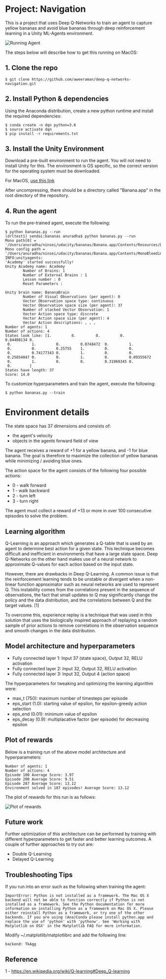 # Project: Navigation

This is a project that uses Deep Q-Networks to train an agent to capture yellow bananas and avoid
blue bananas through deep reinforcement learning in a Unity ML-Agents environment.

![Running Agent](https://raw.githubusercontent.com/aweeraman/deep-q-networks-navigation/master/images/running_agent.png)

The steps below will describe how to get this running on MacOS:

## 1. Clone the repo

```
$ git clone https://github.com/aweeraman/deep-q-networks-navigation.git
```

## 2. Install Python & dependencies

Using the Anaconda distribution, create a new python runtime and install the required dependencies:

```
$ conda create -n dqn python=3.6
$ source activate dqn
$ pip install -r requirements.txt
```

## 3. Install the Unity Environment

Download a pre-built environment to run the agent. You will not need to install Unity for this. The
environment is OS specific, so the correct version for the operating system must be downloaded.

For MacOS, [use this link](https://s3-us-west-1.amazonaws.com/udacity-drlnd/P1/Banana/Banana.app.zip)

After uncompressing, there should be a directory called "Banana.app" in the root directory of the repository.

## 4. Run the agent

To run the pre-trained agent, execute the following:

```
$ python bananas.py --run
(drltest1) sendai:bananas anuradha$ python bananas.py --run
Mono path[0] = '/Users/anuradha/ninsei/udacity/bananas/Banana.app/Contents/Resources/Data/Managed'
Mono config path = '/Users/anuradha/ninsei/udacity/bananas/Banana.app/Contents/MonoBleedingEdge/etc'
INFO:unityagents:
'Academy' started successfully!
Unity Academy name: Academy
        Number of Brains: 1
        Number of External Brains : 1
        Lesson number : 0
        Reset Parameters :

Unity brain name: BananaBrain
        Number of Visual Observations (per agent): 0
        Vector Observation space type: continuous
        Vector Observation space size (per agent): 37
        Number of stacked Vector Observation: 1
        Vector Action space type: discrete
        Vector Action space size (per agent): 4
        Vector Action descriptions: , , ,
Number of agents: 1
Number of actions: 4
States look like: [1.         0.         0.         0.         0.84408134 0.
 0.         1.         0.         0.0748472  0.         1.
 0.         0.         0.25755    1.         0.         0.
 0.         0.74177343 0.         1.         0.         0.
 0.25854847 0.         0.         1.         0.         0.09355672
 0.         1.         0.         0.         0.31969345 0.
 0.        ]
States have length: 37
Score: 14.0
```

To customize hyperparameters and train the agent, execute the following:

```
$ python bananas.py --train
```

# Environment details

The state space has 37 dimensions and consists of:
* the agent's velocity
* objects in the agents forward field of view

The agent receives a reward of +1 for a yellow banana, and -1 for blue banana. The goal is therefore to
maximize the collection of yellow bananas while minimizing / avoiding blue ones.

The action space for the agent consists of the following four possible actions:
* 0 - walk forward
* 1 - walk backward
* 2 - turn left
* 3 - turn right

The agent must collect a reward of +13 or more in over 100 consecutive episodes to solve the problem.

## Learning algorithm

Q-Learning is an approach which generates a Q-table that is used by an agent to determine best action
for a given state. This technique becomes difficult and inefficient in environments that have a large
state space. Deep Q-Networks on the other hand makes use of a neural network to approximate Q-values
for each action based on the input state.

However, there are drawbacks in Deep Q-Learning. A common issue is that the reinforcement learning tends
to be unstable or divergent when a non-linear function approximator such as neural networks are used to
represent Q. This instability comes from the correlations present in the sequence of observations, the fact
that small updates to Q may significantly change the policy and the data distribution, and the correlations
between Q and the target values. [1]

To overcome this, experience replay is a technique that was used in this solution that uses the biologically
inspired approach of replaying a random sample of prior actions to remove correlations in the observation
sequence and smooth changes in the data distribution.

## Model architecture and hyperparameters

* Fully connected layer 1: Input 37 (state space), Output 32, RELU activation
* Fully connected layer 2: Input 32, Output 32, RELU activation
* Fully connected layer 3: Input 32, Output 4 (action space)

The hyperparameters for tweaking and optimizing the learning algorithm were:

* max_t (750): maximum number of timesteps per episode
* eps_start (1.0): starting value of epsilon, for epsilon-greedy action selection
* eps_end (0.01): minimum value of epsilon
* eps_decay (0.9): multiplacative factor (per episode) for decreasing epsilon

## Plot of rewards

Below is a training run of the above model architecture and hyperparameters:

```
Number of agents: 1
Number of actions: 4
Episode 100	Average Score: 3.97
Episode 200	Average Score: 9.51
Episode 287	Average Score: 13.12
Environment solved in 187 episodes!	Average Score: 13.12
```

The plot of rewards for this run is as follows:

![Plot of rewards](https://raw.githubusercontent.com/aweeraman/deep-q-networks-navigation/master/images/plot_of_rewards.png)

## Future work

Further optimization of this architecture can be performed by training with different hyperparameters to
get faster and better learning outcomes. A couple of further approaches to try out are:

* Double Q-Learning
* Delayed Q-Learning

## Troubleshooting Tips

If you run into an error such as the following when training the agent:

```
ImportError: Python is not installed as a framework. The Mac OS X backend will not be able to function correctly if Python is not installed as a framework. See the Python documentation for more information on installing Python as a framework on Mac OS X. Please either reinstall Python as a framework, or try one of the other backends. If you are using (Ana)Conda please install python.app and replace the use of 'python' with 'pythonw'. See 'Working with Matplotlib on OSX' in the Matplotlib FAQ for more information.
```

Modify ~/.matplotlib/matplotlibrc and add the following line:

```
backend: TkAgg
```

## Reference

1 - https://en.wikipedia.org/wiki/Q-learning#Deep_Q-learning

